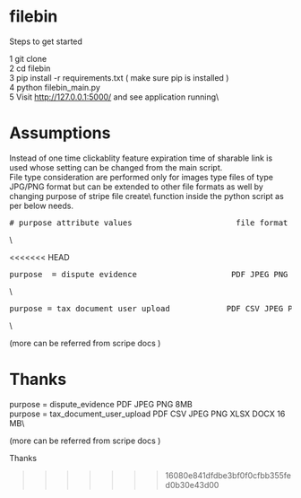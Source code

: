 # filebin

Steps to get started

1 git clone\
2 cd filebin\
3 pip install -r requirements.txt ( make sure pip is installed )\
4 python filebin_main.py\
5 Visit http://127.0.0.1:5000/ and see application running\


# Assumptions
Instead of one time clickablity feature expiration time of sharable link is used whose setting can be changed from the main script.\
File type consideration are performed only for images type files of type JPG/PNG format but can be extended to other file formats as well by changing purpose of stripe file create\ 
function inside the python script as per below needs.
<pre># purpose attribute values                      file format supported                     Max file size</pre>\
<<<<<<< HEAD
<pre>purpose  = dispute_evidence                    PDF JPEG PNG                                8MB</pre>\
<pre>purpose = tax_document_user_upload            PDF CSV JPEG PNG XLSX DOCX                  16 MB</pre>\

(more can be referred from scripe docs )

Thanks 
=======
purpose  = dispute_evidence                    PDF JPEG PNG                                8MB\
purpose = tax_document_user_upload            PDF CSV JPEG PNG XLSX DOCX                  16 MB\

(more can be referred from scripe docs )

Thanks 


>>>>>>> 16080e841dfdbe3bf0f0cfbb355fed0b30e43d00
